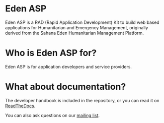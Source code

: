 # Eden ASP

Eden ASP is a RAD (Rapid Application Development) Kit to build
web based applications for Humanitarian and Emergency Management,
originally derived from the Sahana Eden Humanitarian Management
Platform.

# Who is Eden ASP for?

Eden ASP is for application developers and service providers.

# What about documentation?

The developer handbook is included in the repository, or you can
read it on [ReadTheDocs](https://eden-asp.readthedocs.io).

You can also ask questions on our [mailing list](https://groups.google.com/g/eden-asp).

